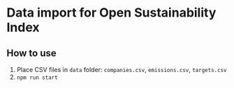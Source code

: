 # Data import for Open Sustainability Index

## How to use

1. Place CSV files in `data` folder: `companies.csv`, `emissions.csv`, `targets.csv`
2. `npm run start`
